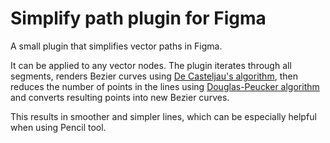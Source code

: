 # Simplify path plugin for Figma

A small plugin that simplifies vector paths in Figma.

It can be applied to any vector nodes. The plugin iterates through all segments, renders Bezier curves using [De Casteljau's algorithm][1], then reduces the number of points in the lines using [Douglas-Peucker algorithm][2] and converts resulting points into new Bezier curves.

This results in smoother and simpler lines, which can be especially helpful when using Pencil tool.

[1]: https://en.wikipedia.org/wiki/De_Casteljau%27s_algorithm
[2]: https://en.wikipedia.org/wiki/Ramer%E2%80%93Douglas%E2%80%93Peucker_algorithm
